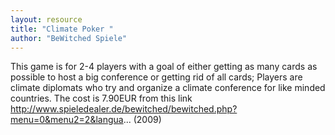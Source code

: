 ```yaml
---
layout: resource
title: "Climate Poker "
author: "BeWitched Spiele"
---
```


This game is for 2-4 players with a goal of either getting as many cards as possible to host a big conference or getting rid of all cards; Players are climate diplomats who try and organize a climate conference for like minded countries.  The cost is 7.90EUR from this link http://www.spieledealer.de/bewitched/bewitched.php?menu=0&menu2=2&langua...  (2009)
